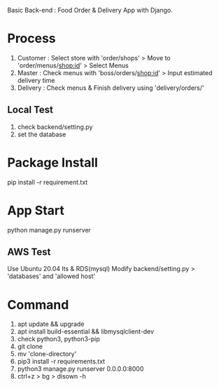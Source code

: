Basic Back-end : Food Order & Delivery App with Django.

# Process
1. Customer : Select store with 'order/shops' > Move to 'order/menus/<shop:id>' > Select Menus
2. Master : Check menus with 'boss/orders/<shop:id>' > Input estimated delivery time
3. Delivery : Check menus & Finish delivery using 'delivery/orders/'

## Local Test
1. check backend/setting.py
2. set the database 
# Package Install
pip install -r requirement.txt

# App Start
python manage.py runserver

## AWS Test
Use Ubuntu 20.04 lts & RDS(mysql)
Modify backend/setting.py > 'databases' and 'allowed host'

# Command
1. apt update && upgrade
2. apt install build-essential && libmysqlclient-dev
3. check python3, python3-pip
4. git clone
5. mv 'clone-directory'
6. pip3 install -r requirements.txt
7. python3 manage.py runserver 0.0.0.0:8000
8. ctrl+z > bg > disown -h